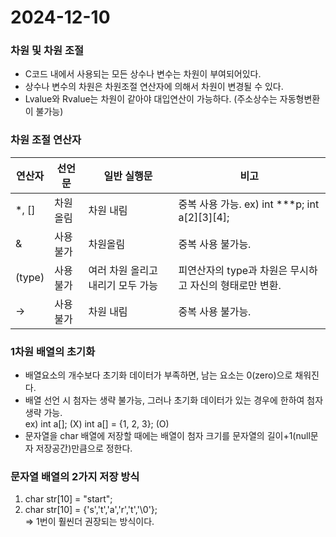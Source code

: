 # 2024-12-10

### 차원 및 차원 조절
- C코드 내에서 사용되는 모든 상수나 변수는 차원이 부여되어있다.
- 상수나 변수의 차원은 차원조절 연산자에 의해서 차원이 변경될 수 있다.
- Lvalue와 Rvalue는 차원이 같아야 대입연산이 가능하다. (주소상수는 자동형변환이 불가능)

### 차원 조절 연산자
|연산자|선언문|일반 실행문|비고|
|-----|------|------|-------------------------------------------|
|*, []|차원올림|차원 내림|중복 사용 가능. ex) int ***p; int a[2][3][4];|
|&|사용불가|차원올림|중복 사용 불가능.|
|(type)|사용불가|여러 차원 올리고 내리기 모두 가능|피연산자의 type과 차원은 무시하고 자신의 형태로만 변환.|
|->|사용불가|차원 내림|중복 사용 불가능.

### 1차원 배열의 초기화
- 배열요소의 개수보다 초기화 데이터가 부족하면, 남는 요소는 0(zero)으로 채워진다.
- 배열 선언 시 첨자는 생략 불가능, 그러나 초기화 데이터가 있는 경우에 한하여 첨자 생략 가능.<br>
ex) int a[]; (X) int a[] = {1, 2, 3}; (O)
- 문자열을 char 배열에 저장할 때에는 배열이 첨자 크기를 문자열의 길이+1(null문자 저장공간)만큼으로 정한다.

### 문자열 배열의 2가지 저장 방식
1. char str[10] = "start";
2. char str[10] = {'s','t','a','r','t','\0'};<br>
=> 1번이 훨씬더 권장되는 방식이다.

